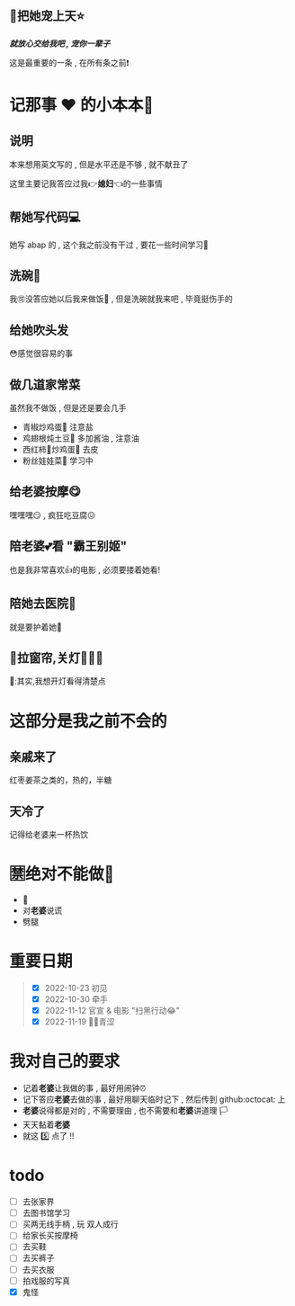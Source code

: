 ## :sparkling_heart:把她宠上天:star:
***就放心交给我吧 , 宠你一辈子***

这是最重要的一条 , 在所有条之前:exclamation:

# 记那事 :heart: 的小本本:notebook:
## 说明
本来想用英文写的 , 但是水平还是不够 , 就不献丑了

这里主要记我答应过我:point_right:**媳妇**:point_left:的一些事情

## 帮她写代码:computer:
她写 abap 的 , 这个我之前没有干过 , 要花一些时间学习:see_no_evil:

## 洗碗:rice:
我:accept:没答应她以后我来做饭:rice_ball: , 但是洗碗就我来吧 , 毕竟挺伤手的

## 给她吹头发
:flushed:感觉很容易的事

## 做几道家常菜
虽然我不做饭 , 但是还是要会几手
+ 青椒炒鸡蛋:egg: 注意盐
+ 鸡翅根炖土豆:sweet_potato: 多加酱油 , 注意油
+ 西红柿:tomato:炒鸡蛋:egg: 去皮
+ 粉丝娃娃菜:leafy_green: 学习中

## 给**老婆**按摩:yum:
嘿嘿嘿:smirk: , 疯狂吃豆腐:confounded:

## 陪**老婆**:two_hearts:看 "霸王别姬"
也是我非常喜欢:thumbsup:的电影 , 必须要搂着她看!

## 陪她去医院:hospital:
就是要护着她:muscle:

## :underage:拉窗帘,关灯:clap::clap::clap:
:owl::其实,我想开灯看得清楚点

# 这部分是我之前不会的
## 亲戚来了
红枣姜茶之类的，热的，半糖

## 天冷了
记得给老婆来一杯热饮

# :u7981:绝对不能做:stop_sign:
+ :smoking:
+ 对**老婆**说谎
+ 劈腿
# 重要日期
> - [x] 2022-10-23 初见
> - [x] 2022-10-30 牵手
> - [x] 2022-11-12 官宣 & 电影 "扫黑行动:joy:"
> - [x] 2022-11-19 :birthday::kiss:青涩

# 我对自己的要求
+ 记着**老婆**让我做的事 , 最好用闹钟:alarm_clock:
+ 记下答应**老婆**去做的事 , 最好用聊天临时记下 , 然后传到 github:octocat: 上
+ **老婆**说得都是对的 , 不需要理由 , 也不需要和**老婆**讲道理	:white_flag:
+ 天天黏着**老婆**
+ 就这 :five: 点了 :bangbang:

# todo
+ [ ] 去张家界
+ [ ] 去图书馆学习
+ [ ] 买两无线手柄 , 玩 双人成行
+ [ ] 给家长买按摩椅
+ [ ] 去买鞋
+ [ ] 去买裤子
+ [ ] 去买衣服
+ [ ] 拍戏服的写真
+ [x] 鬼怪